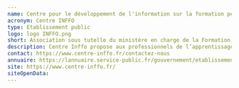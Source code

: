 ```yaml
---
name: Centre pour le développement de l'information sur la formation permanente
acronym: Centre INFFO
type: Etablissement public
logo: logo INFFO.png
short: Association sous tutelle du ministère en charge de la Formation professionnelle, Centre Inffo est doté d’une mission de service public dans le champ de l’emploi, de la formation et de l’orientation professionnelles.
description: Centre Inffo propose aux professionnels de l’apprentissage, de la formation et de l’évolution professionnelles une expertise en droit et ingénierie, une offre de formation et une information sur mesure et spécialisée. Il réalise des missions d’ingénierie, de conseil et d’accompagnement et anime les débats des professionnels.
contact: https://www.centre-inffo.fr/contactez-nous
annuaire: https://lannuaire.service-public.fr/gouvernement/etablissement-public_171694
site: https://www.centre-inffo.fr/
siteOpenData:
---
```

